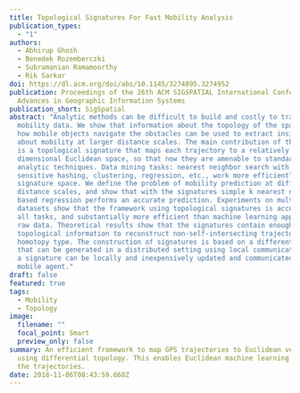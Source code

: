 ```yaml
---
title: Topological Signatures For Fast Mobility Analysis
publication_types:
  - "1"
authors:
  - Abhirup Ghosh
  - Benedek Rozemberczki
  - Subramanian Ramamoorthy
  - Rik Sarkar
doi: https://dl.acm.org/doi/abs/10.1145/3274895.3274952
publication: Proceedings of the 26th ACM SIGSPATIAL International Conference on
  Advances in Geographic Information Systems
publication_short: SigSpatial
abstract: "Analytic methods can be difficult to build and costly to train for
  mobility data. We show that information about the topology of the space and
  how mobile objects navigate the obstacles can be used to extract insights
  about mobility at larger distance scales. The main contribution of this paper
  is a topological signature that maps each trajectory to a relatively low
  dimensional Euclidean space, so that now they are amenable to standard
  analytic techniques. Data mining tasks: nearest neighbor search with locality
  sensitive hashing, clustering, regression, etc., work more efficiently in this
  signature space. We define the problem of mobility prediction at different
  distance scales, and show that with the signatures simple k nearest neighbor
  based regression performs an accurate prediction. Experiments on multiple real
  datasets show that the framework using topological signatures is accurate on
  all tasks, and substantially more efficient than machine learning applied to
  raw data. Theoretical results show that the signatures contain enough
  topological information to reconstruct non-self-intersecting trajectories upto
  homotopy type. The construction of signatures is based on a differential form
  that can be generated in a distributed setting using local communication, and
  a signature can be locally and inexpensively updated and communicated by a
  mobile agent."
draft: false
featured: true
tags:
  - Mobility
  - Topology
image:
  filename: ""
  focal_point: Smart
  preview_only: false
summary: An efficient framework to map GPS trajectories to Euclidean vectors
  using differential topology. This enables Euclidean machine learning tools for
  the trajectories.
date: 2018-11-06T08:43:59.668Z
---
```

